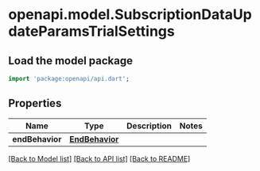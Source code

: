 # openapi.model.SubscriptionDataUpdateParamsTrialSettings

## Load the model package
```dart
import 'package:openapi/api.dart';
```

## Properties
Name | Type | Description | Notes
------------ | ------------- | ------------- | -------------
**endBehavior** | [**EndBehavior**](EndBehavior.md) |  | 

[[Back to Model list]](../README.md#documentation-for-models) [[Back to API list]](../README.md#documentation-for-api-endpoints) [[Back to README]](../README.md)


